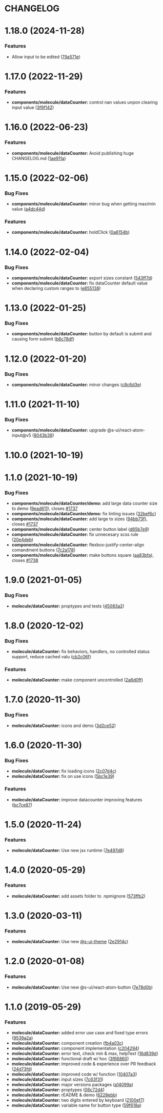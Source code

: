 # CHANGELOG

# 1.18.0 (2024-11-28)


### Features

* Allow input to be edited ([79a571e](https://github.com/SUI-Components/sui-components/commit/79a571edd16ec4af8a345c6b94d464e9a1173f46))



# 1.17.0 (2022-11-29)


### Features

* **components/molecule/dataCounter:** control nan values unpon clearing input value ([3f9f142](https://github.com/SUI-Components/sui-components/commit/3f9f1424b2fd06ce3f5f5662c47f4cc501d3e361))



# 1.16.0 (2022-06-23)


### Features

* **components/molecule/dataCounter:** Avoid publishing huge CHANGELOG.md ([1ae911a](https://github.com/SUI-Components/sui-components/commit/1ae911a77c93f6daf6272e75656184eb7274e296))



# 1.15.0 (2022-02-06)


### Bug Fixes

* **components/molecule/dataCounter:** minor bug when getting max/min value ([a4dc44d](https://github.com/SUI-Components/sui-components/commit/a4dc44dd4e21a62b52759ec4bf4a46f7ea8f3116))


### Features

* **components/molecule/dataCounter:** holdClick ([0a8154b](https://github.com/SUI-Components/sui-components/commit/0a8154ba20e6710abcdd29cc577f4ec56e812bb0))



# 1.14.0 (2022-02-04)


### Bug Fixes

* **components/molecule/dataCounter:** export sizes constant ([543ff7d](https://github.com/SUI-Components/sui-components/commit/543ff7d95cc1ad6c14b784dcc9fc53899b1b41a7))
* **components/molecule/dataCounter:** fix dataCounter default value when declaring custom ranges to ([e855138](https://github.com/SUI-Components/sui-components/commit/e855138b36c10169a582befd0b810d18c775435a))



# 1.13.0 (2022-01-25)


### Bug Fixes

* **components/molecule/dataCounter:** button by default is submit and causing form submit ([b6c78df](https://github.com/SUI-Components/sui-components/commit/b6c78df6be438daf90c2d906e6712b8b04cd51a4))



# 1.12.0 (2022-01-20)


### Bug Fixes

* **components/molecule/dataCounter:** minor changes ([c8c6d3e](https://github.com/SUI-Components/sui-components/commit/c8c6d3eaca6f30dc3e383d17f1861229a2b54921))



# 1.11.0 (2021-11-10)


### Bug Fixes

* **components/molecule/dataCounter:** upgrade @s-ui/react-atom-input@v5 ([8043b39](https://github.com/SUI-Components/sui-components/commit/8043b393869b210a319ead977add889286613bea))



# 1.10.0 (2021-10-19)



# 1.1.0 (2021-10-19)


### Bug Fixes

* **components/molecule/dataCounter/demo:** add large data counter size to demo ([9ead611](https://github.com/SUI-Components/sui-components/commit/9ead611240d24cee8e6b4702dccfb4571fcb4c1d)), closes [#1737](https://github.com/SUI-Components/sui-components/issues/1737)
* **components/molecule/dataCounter/demo:** fix linting issues ([32bef6c](https://github.com/SUI-Components/sui-components/commit/32bef6c937e0b78333c260b6d09d758ebce6b270))
* **components/molecule/dataCounter:** add large to sizes ([94bb73f](https://github.com/SUI-Components/sui-components/commit/94bb73f1ea3279a0dd8f56f13d39430faead0c7d)), closes [#1737](https://github.com/SUI-Components/sui-components/issues/1737)
* **components/molecule/dataCounter:** center button label ([d65b7e9](https://github.com/SUI-Components/sui-components/commit/d65b7e92df4502c5b3454bbb4f62821b83f17aa7))
* **components/molecule/dataCounter:** fix unnecesary scss rule ([20e4deb](https://github.com/SUI-Components/sui-components/commit/20e4deb1bbe55ab218fa8ddd5110157a813062a7))
* **components/molecule/dataCounter:** flexbox-justify-center-align comandment buttons ([7c2a178](https://github.com/SUI-Components/sui-components/commit/7c2a1783138067e3578b402609d8773d277524ea))
* **components/molecule/dataCounter:** make buttons square ([aa83bfa](https://github.com/SUI-Components/sui-components/commit/aa83bfae07d058e0586f1e16860be7fdd6ce5235)), closes [#1738](https://github.com/SUI-Components/sui-components/issues/1738)



# 1.9.0 (2021-01-05)


### Bug Fixes

* **molecule/dataCounter:** proptypes and tests ([45083a2](https://github.com/SUI-Components/sui-components/commit/45083a20dd70c1a87caf9b2e11bcfa0cd0b5c933))



# 1.8.0 (2020-12-02)


### Bug Fixes

* **molecule/dataCounter:** fix behaviors, handlers, no controlled status support, reduce cached valu ([cb2c06f](https://github.com/SUI-Components/sui-components/commit/cb2c06fa5d6b456c533b84625cc9032c32bfcd8d))


### Features

* **molecule/dataCounter:** make component uncontrolled ([2a6d0ff](https://github.com/SUI-Components/sui-components/commit/2a6d0ffb8de9a6c5175f29f12b28fab850b14579))



# 1.7.0 (2020-11-30)


### Bug Fixes

* **molecule/dataCounter:** icons and demo ([3d2ce52](https://github.com/SUI-Components/sui-components/commit/3d2ce52f8d994cf6077ee47789dc6655a448843d))



# 1.6.0 (2020-11-30)


### Bug Fixes

* **molecule/dataCounter:** fix loading icons ([2c07d4c](https://github.com/SUI-Components/sui-components/commit/2c07d4ce2205d12936c5254f3bb20d64670682c9))
* **molecule/dataCounter:** fix on use icons ([5bc1e39](https://github.com/SUI-Components/sui-components/commit/5bc1e39636bb83acf1e2403cd1c5d354daba1f60))


### Features

* **molecule/dataCounter:** improve datacounter improving features ([bc7ce87](https://github.com/SUI-Components/sui-components/commit/bc7ce876f84a721cc840b3da4006faf80f704068))



# 1.5.0 (2020-11-24)


### Features

* **molecule/dataCounter:** Use new jsx runtime ([7e497d8](https://github.com/SUI-Components/sui-components/commit/7e497d8b94cf8bcae92d4d89a8f1db48a175a1ab))



# 1.4.0 (2020-05-29)


### Features

* **molecule/dataCounter:** add assets folder to .npmignore ([573ffb2](https://github.com/SUI-Components/sui-components/commit/573ffb23a861a261cdfc9893adb13175da907b5a))



# 1.3.0 (2020-03-11)


### Features

* **molecule/dataCounter:** Use new [@s-ui-theme](https://github.com/s-ui-theme) ([2e2914c](https://github.com/SUI-Components/sui-components/commit/2e2914c316a3a41650ba567500b1a3cd10f84660))



# 1.2.0 (2020-01-08)


### Features

* **molecule/dataCounter:** Use new @s-ui/react-atom-button ([7e78d0b](https://github.com/SUI-Components/sui-components/commit/7e78d0b43d4155dc6c7558deacb374ee005ad16a))



# 1.1.0 (2019-05-29)


### Features

* **molecule/dataCounter:** added error use case and fixed type errors ([9539a2a](https://github.com/SUI-Components/sui-components/commit/9539a2a82a8307ac35dcb30325f3e92d6dcca4c2))
* **molecule/dataCounter:** component creation ([fb4a03c](https://github.com/SUI-Components/sui-components/commit/fb4a03c85c3a5601e02c8e2d6378341d562d4fbd))
* **molecule/dataCounter:** component implementation ([c204294](https://github.com/SUI-Components/sui-components/commit/c20429435e457d5de72a6898311967dde7de580c))
* **molecule/dataCounter:** error text, check min & max, helpText ([16d839d](https://github.com/SUI-Components/sui-components/commit/16d839dd08c7e3a670ee7c37b996b54d07d5236c))
* **molecule/dataCounter:** functional draft w/ hoc ([3f66860](https://github.com/SUI-Components/sui-components/commit/3f66860fc965a5a30c9c11487659289af4a19889))
* **molecule/dataCounter:** improved code & experience over PR feedback ([24d73fd](https://github.com/SUI-Components/sui-components/commit/24d73fd4664bb769fe8030810ff60b67ab27f90b))
* **molecule/dataCounter:** improved code w/ function ([10407a3](https://github.com/SUI-Components/sui-components/commit/10407a35f19d9d5c0c93fe2a243a89c37562dafa))
* **molecule/dataCounter:** input sizes ([7c63f31](https://github.com/SUI-Components/sui-components/commit/7c63f31b5825f848fdebb2cbc3d35a743f4688e2))
* **molecule/dataCounter:** major versions packages ([a14099a](https://github.com/SUI-Components/sui-components/commit/a14099a01d0d16abc4d4ff1b49be8eadbedb96c3))
* **molecule/dataCounter:** proptypes ([06c72d4](https://github.com/SUI-Components/sui-components/commit/06c72d45e31fd7579d8a1ea484326d06e67a9f07))
* **molecule/dataCounter:** rEADME & demo ([6228ebb](https://github.com/SUI-Components/sui-components/commit/6228ebb513763dcef2ffd3b26532c7c911bd9267))
* **molecule/dataCounter:** two digits entered by keyboard ([2100ef7](https://github.com/SUI-Components/sui-components/commit/2100ef7fac96d506ab2b5d246d503e2d28d57150))
* **molecule/dataCounter:** variable name for button type ([59f618a](https://github.com/SUI-Components/sui-components/commit/59f618a0f57c2e3719f4804b6c0c656bbf693efd))